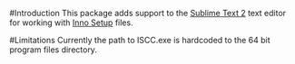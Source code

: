 #Introduction
This package adds support to the [Sublime Text 2]("http://www.sublimetext.com/") text editor for working with [Inno Setup](http://www.jrsoftware.org/isinfo.php) files.

#Limitations
Currently the path to ISCC.exe is hardcoded to the 64 bit program files directory.

